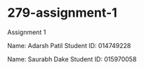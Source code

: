 # 279-assignment-1

Assignment 1

Name: Adarsh Patil
Student ID: 014749228

Name: Saurabh Dake
Student ID: 015970058